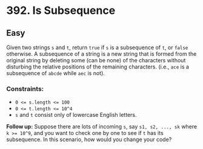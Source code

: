 # 392. Is Subsequence

## Easy

Given two strings `s` and `t`, return `true` if `s` is a subsequence of `t`, or `false` otherwise. A subsequence of a
string is a new string that is formed from the original string by deleting some (can be none) of the characters without
disturbing the relative positions of the remaining characters. (i.e., `ace` is a subsequence of `abcde` while `aec` is
not).

### Constraints:

- `0 <= s.length <= 100`
- `0 <= t.length <= 10^4`
- `s` and `t` consist only of lowercase English letters.

**Follow up:** Suppose there are lots of incoming `s`, say `s1, s2, ..., sk` where `k >= 10^9`, and you want to check
one by one to see if `t` has its subsequence. In this scenario, how would you change your code?
